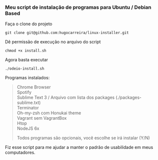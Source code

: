 ### Meu script de instalação de programas para Ubuntu / Debian Based

Faça o clone do projeto
```
git clone git@github.com:hugocarreira/linux-installer.git
```

Dê permissão de execução no arquivo do script
```
chmod +x install.sh
```

Agora basta executar
```
./odeio-install.sh
```

Programas instalados:
> Chrome Browser  
> Spotify  
> Sublime Text 3 / Arquivo com lista dos packages (./packages-sublime.txt)  
> Terminator  
> Oh-my-zsh com Honukai theme  
> Vagrant sem VagrantBox  
> Htop  
> NodeJS 6x  
>  
> Todos programas são opcionais, você escolhe se irá instalar (Y/N)

Fiz esse script para me ajudar a manter o padrão de usabilidade em meus computadores.


